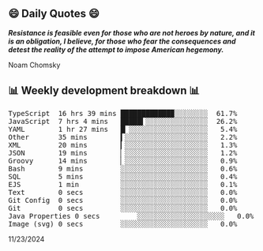 ## 😄 Daily Quotes 😄

_**Resistance is feasible even for those who are not heroes by nature, and it is an obligation, I believe, for those who fear the consequences and detest the reality of the attempt to impose American hegemony.**_

Noam Chomsky



## 📊 Weekly development breakdown 📊

<pre>TypeScript  16 hrs 39 mins ████████████▉░░░░░░░░  61.7%
JavaScript  7 hrs 4 mins   █████▍░░░░░░░░░░░░░░░  26.2%
YAML        1 hr 27 mins   █▏░░░░░░░░░░░░░░░░░░░   5.4%
Other       35 mins        ▍░░░░░░░░░░░░░░░░░░░░   2.2%
XML         20 mins        ▎░░░░░░░░░░░░░░░░░░░░   1.3%
JSON        19 mins        ▏░░░░░░░░░░░░░░░░░░░░   1.2%
Groovy      14 mins        ▏░░░░░░░░░░░░░░░░░░░░   0.9%
Bash        9 mins         ░░░░░░░░░░░░░░░░░░░░░   0.6%
SQL         5 mins         ░░░░░░░░░░░░░░░░░░░░░   0.4%
EJS         1 min          ░░░░░░░░░░░░░░░░░░░░░   0.1%
Text        0 secs         ░░░░░░░░░░░░░░░░░░░░░   0.0%
Git Config  0 secs         ░░░░░░░░░░░░░░░░░░░░░   0.0%
Git         0 secs         ░░░░░░░░░░░░░░░░░░░░░   0.0%
Java Properties 0 secs         ░░░░░░░░░░░░░░░░░░░░░   0.0%
Image (svg) 0 secs         ░░░░░░░░░░░░░░░░░░░░░   0.0%</pre>

11/23/2024